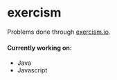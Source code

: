 # exercism

Problems done through [exercism.io](http://exercism.io).

#### Currently working on:
* Java
* Javascript